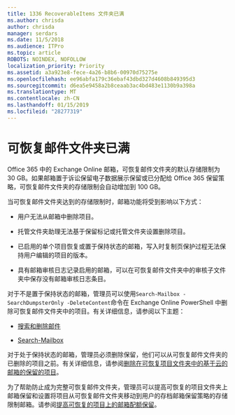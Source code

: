 ```yaml
---
title: 1336 RecoverableItems 文件夹已满
ms.author: chrisda
author: chrisda
manager: serdars
ms.date: 11/5/2018
ms.audience: ITPro
ms.topic: article
ROBOTS: NOINDEX, NOFOLLOW
localization_priority: Priority
ms.assetid: a3a923e8-fece-4a26-b8b6-00970d75275e
ms.openlocfilehash: ee96abfa179c36ebaf43dbd327d4608b849395d3
ms.sourcegitcommit: d6ea5e9458a2b8ceaab3ac4bd483e1130b9a398a
ms.translationtype: MT
ms.contentlocale: zh-CN
ms.lasthandoff: 01/15/2019
ms.locfileid: "28277319"
---
```

# <a name="the-recoverable-items-folder-is-full"></a>可恢复邮件文件夹已满

Office 365 中的 Exchange Online 邮箱，可恢复邮件文件夹的默认存储限制为 30 GB。如果邮箱置于诉讼保留电子数据展示保留或已分配给 Office 365 保留策略，可恢复邮件文件夹的存储限制会自动增加到 100 GB。
  
当可恢复邮件文件夹达到的存储限制时，邮箱功能将受到影响以下方式：
  
- 用户无法从邮箱中删除项目。
    
- 托管文件夹助理无法基于保留标记或托管文件夹设置删除项目。
    
- 已启用的单个项目恢复或置于保持状态的邮箱，写入时复制页保护过程无法保持用户编辑的项目的版本。
    
- 具有邮箱审核日志记录启用的邮箱，可以在可恢复邮件文件夹中的审核子文件夹中保存没有邮箱审核日志条目。
    
对于不是置于保持状态的邮箱，管理员可以使用`Search-Mailbox -SearchDumpsterOnly -DeleteContent`命令在 Exchange Online PowerShell 中删除可恢复邮件文件夹中的项目。有关详细信息，请参阅以下主题： 
  
- [搜索和删除邮件](https://docs.microsoft.com/office365/securitycompliance/search-for-and-delete-messagesadmin-help)
    
- [Search-Mailbox](https://docs.microsoft.com/powershell/module/exchange/mailboxes/Search-Mailbox)
    
对于处于保持状态的邮箱，管理员必须删除保留，他们可以从可恢复邮件文件夹的已删除的项目之前。有关详细信息，请参阅[删除在可恢复项目文件夹中的基于云的邮箱的保留的项目](https://docs.microsoft.com/en-us/office365/securitycompliance/delete-items-in-the-recoverable-items-folder-of-mailboxes-on-hold)。
  
为了帮助防止成为完整可恢复邮件文件夹，管理员可以提高可恢复的项目文件夹上邮箱保留和设置将项目从可恢复邮件文件夹移动到用户的存档邮箱保留策略的存储限制邮箱。请参阅[提高可恢复的项目上的邮箱配额保留](https://docs.microsoft.com/office365/securitycompliance/increase-the-recoverable-quota-for-mailboxes-on-hold)。
  

